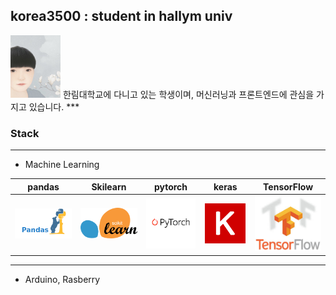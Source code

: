 
<h2> korea3500 : student in hallym univ </h2>  

<img src="/images/20175135.jpg" width="80" height="100">  
한림대학교에 다니고 있는 학생이며, 머신러닝과 프론트엔드에 관심을 가지고 있습니다.  
***  

### Stack #
***    

* Machine Learning

|pandas|Skilearn|pytorch|keras|TensorFlow|
|---|---|---|---|---|
|![pandas](images/pandas.png)|![sklearn](images/sklearn.png)|![pytorch](images/pytorch.png)|![keras](images/keras.png)|![Tensorflow](images/tensorflow.jpg)|


***  
* Arduino, Rasberry

